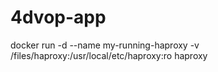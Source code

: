 # 4dvop-app
docker run -d --name my-running-haproxy -v /files/haproxy:/usr/local/etc/haproxy:ro haproxy
